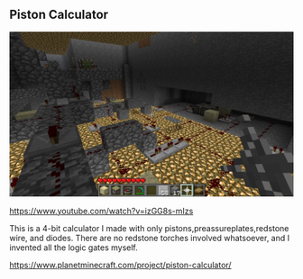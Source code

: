 ## Piston Calculator

![inside view](./back.jpg)

https://www.youtube.com/watch?v=izGG8s-mIzs

This is a 4-bit calculator I made with only pistons,preassureplates,redstone wire, and diodes. There are no redstone torches involved whatsoever, and I invented all the logic gates myself.

https://www.planetminecraft.com/project/piston-calculator/
